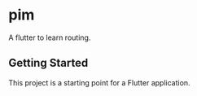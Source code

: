# pim

A flutter to learn routing.

## Getting Started

This project is a starting point for a Flutter application.

